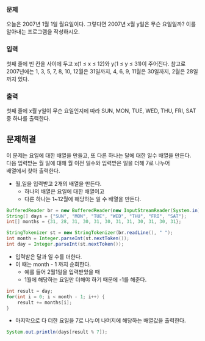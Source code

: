 ### 문제
오늘은 2007년 1월 1일 월요일이다. 그렇다면 2007년 x월 y일은 무슨 요일일까? 이를 알아내는 프로그램을 작성하시오.

### 입력
첫째 줄에 빈 칸을 사이에 두고 x(1 ≤ x ≤ 12)와 y(1 ≤ y ≤ 31)이 주어진다. 참고로 2007년에는 1, 3, 5, 7, 8, 10, 12월은 31일까지, 4, 6, 9, 11월은 30일까지, 2월은 28일까지 있다.

### 출력
첫째 줄에 x월 y일이 무슨 요일인지에 따라 SUN, MON, TUE, WED, THU, FRI, SAT중 하나를 출력한다.

## 문제해결
이 문제는 요일에 대한 배열을 만들고, 또 다른 하나는 달에 대한 일수 배열을 만든다.   
다음 입력받는 월 일에 대해 월 이전 일수와 입력받은 일을 더해 7로 나누어  
배열에서 찾아 출력한다.

- 월,일을 입력받고 2개의 배열을 만든다.
  - 하나의 배열은 요일에 대한 배열이고
  - 다른 하나는 1~12월에 해당하는 일 수 배열을 만든다.
```java
BufferedReader br = new BufferedReader(new InputStreamReader(System.in));
String[] days = {"SUN", "MON", "TUE", "WED", "THU", "FRI", "SAT"};
int[] months = {31, 28, 31, 30, 31, 30, 31, 31, 30, 31, 30, 31};

StringTokenizer st = new StringTokenizer(br.readLine(), " ");
int month = Integer.parseInt(st.nextToken());
int day = Integer.parseInt(st.nextToken());
```
- 입력받은 달과 일 수를 더한다.
- 이 때는 month - 1 까지 순회한다.
  - 예를 들어 2월1일을 입력받았을 때
  - 1월에 해당하는 요일만 더해야 하기 때문에 -1를 해준다.
```java
int result = day;
for(int i = 0; i < month - 1; i++) {
    result += months[i];
}
```
- 마지막으로 다 더한 요일을 7로 나누어 나머지에 해당하는 배열값을 출력한다.
```java
System.out.println(days[result % 7]);
```